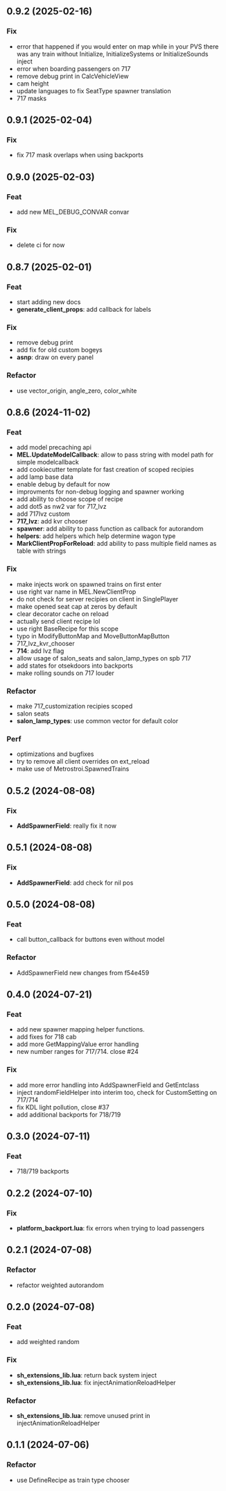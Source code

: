 ## 0.9.2 (2025-02-16)

### Fix

- error that happened if you would enter on map while in your PVS there was any train without Initialize, InitializeSystems or InitializeSounds inject
- error when boarding passengers on 717
- remove debug print in CalcVehicleView
- cam height
- update languages to fix SeatType spawner translation
- 717 masks

## 0.9.1 (2025-02-04)

### Fix

- fix 717 mask overlaps when using backports

## 0.9.0 (2025-02-03)

### Feat

- add new MEL_DEBUG_CONVAR convar

### Fix

- delete ci for now

## 0.8.7 (2025-02-01)

### Feat

- start adding new docs
- **generate_client_props**: add callback for labels

### Fix

- remove debug print
- add fix for old custom bogeys
- **asnp**: draw on every panel

### Refactor

- use vector_origin, angle_zero, color_white

## 0.8.6 (2024-11-02)

### Feat

- add model precaching api
- **MEL.UpdateModelCallback**: allow to pass string with model path for simple modelcallback
- add cookiecutter template for fast creation of scoped recipies
- add lamp base data
- enable debug by default for now
- improvments for non-debug logging and spawner working
- add ability to choose scope of recipe
- add dot5 as nw2 var for 717_lvz
- add 717lvz custom
- **717_lvz**: add kvr chooser
- **spawner**: add ability to pass function as callback for autorandom
- **helpers**: add helpers which help determine wagon type
- **MarkClientPropForReload**: add ability to pass multiple field names as table with strings

### Fix

- make injects work on spawned trains on first enter
- use right var name in MEL.NewClientProp
-  do not check for server recipies on client in SinglePlayer
- make opened seat cap at zeros by default
- clear decorator cache on reload
- actually send client recipe lol
- use right BaseRecipe for this scope
- typo in ModifyButtonMap and MoveButtonMapButton
- 717_lvz_kvr_chooser
- **714**: add lvz flag
- allow usage of salon_seats and salon_lamp_types on spb 717
- add states for otsekdoors into backports
- make rolling sounds on 717 louder

### Refactor

- make 717_customization recipies scoped
- salon seats
- **salon_lamp_types**: use common vector for default color

### Perf

- optimizations and bugfixes
- try to remove all client overrides on ext_reload
- make use of Metrostroi.SpawnedTrains

## 0.5.2 (2024-08-08)

### Fix

- **AddSpawnerField**: really fix it now

## 0.5.1 (2024-08-08)

### Fix

- **AddSpawnerField**: add check for nil pos

## 0.5.0 (2024-08-08)

### Feat

- call button_callback for buttons even without model

### Refactor

- AddSpawnerField new changes from f54e459

## 0.4.0 (2024-07-21)

### Feat

- add new spawner mapping helper functions.
- add fixes for 718 cab
- add more GetMappingValue error handling
- new number ranges for 717/714. close #24

### Fix

- add more error handling into AddSpawnerField and GetEntclass
- inject randomFieldHelper into interim too, check for CustomSetting on 717/714
- fix KDL light pollution, close #37
- add additional backports for 718/719

## 0.3.0 (2024-07-11)

### Feat

- 718/719 backports

## 0.2.2 (2024-07-10)

### Fix

- **platform_backport.lua**: fix errors when trying to load passengers

## 0.2.1 (2024-07-08)

### Refactor

- refactor weighted autorandom

## 0.2.0 (2024-07-08)

### Feat

- add weighted random

### Fix

- **sh_extensions_lib.lua**: return back system inject
- **sh_extensions_lib.lua**: fix injectAnimationReloadHelper

### Refactor

- **sh_extensions_lib.lua**: remove unused print in injectAnimationReloadHelper

## 0.1.1 (2024-07-06)

### Refactor

- use DefineRecipe as train type chooser
